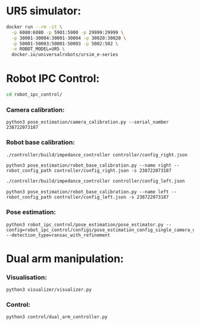 # UR5 simulator:

```bash
docker run --rm -it \
  -p 6080:6080 -p 5901:5900 -p 29999:29999 \
  -p 30001-30004:30001-30004 -p 30020:30020 \
  -p 50001-50003:50001-50003 -p 5002:502 \
  -e ROBOT_MODEL=UR5 \
  docker.io/universalrobots/ursim_e-series
```

# Robot IPC Control:

```bash
cd robot_ipc_control/
```

### Camera calibration:

```python3
python3 pose_estimation/camera_calibration.py --serial_number 238722073187
```

### Robot base calibration:

```bash
./controller/build/impedance_controller controller/config_right.json
```

```python3
python3 pose_estimation/robot_base_calibration.py --name right --robot_config_path controller/config_right.json -s 238722073187
```

```bash
./controller/build/impedance_controller controller/config_left.json
```

```python3
python3 pose_estimation/robot_base_calibration.py --name left --robot_config_path controller/config_left.json -s 238722073187
```

### Pose estimation:

```python3
python3 robot_ipc_control/pose_estimation/pose_estimator.py --config=robot_ipc_control/configs/pose_estimation_config_single_camera_dual_arm.json --detection_type=ransac_with_refinement
```

# Dual arm manipulation:

### Visualisation:

```python3
python3 visualizer/visualizer.py
```

### Control:

```python3
python3 control/dual_arm_controller.py
```

